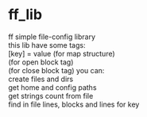 # ff_lib
ff simple file-config library  
this lib have some tags:  
[key] = value (for map structure)  
<block> (for open block tag)  
</block> (for close block tag)
you can:  
create files and dirs  
get home and config paths  
get strings count from file  
find in file lines, blocks and lines for key  

